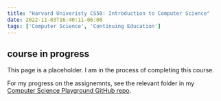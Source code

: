```yaml
---
title: "Harvard Univeristy CS50: Introduction to Computer Science"
date: 2022-11-03T16:40:11-06:00
tags: ['Computer Science', 'Continuing Education']
---
```


## course in progress

This page is a placeholder. I am in the process of completing this course.

For my progress on the assignemnts, see the relevant folder in my [Computer Science Playground GitHub repo](https://github.com/0xConnorRhodes/compsci-playground/tree/main/CS50-intro-to-computer-science/week_0).
